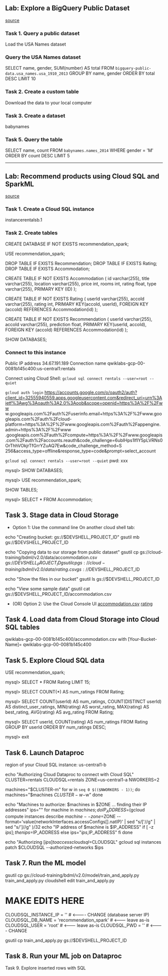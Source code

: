 
## Lab: Explore a BigQuery Public Dataset
[source](https://googlecoursera.qwiklabs.com/focuses/11593489?parent=lti_session)

### Task 1. Query a public dataset
Load the USA Names dataset

### Query the USA Names dataset

  SELECT name, gender, SUM(number) AS total
  FROM `bigquery-public-data.usa_names.usa_1910_2013`
  GROUP BY name, gender
  ORDER BY total DESC
  LIMIT 10
 
 
### Task 2. Create a custom table
Download the data to your local computer


### Task 3. Create a dataset
babynames


### Task 5. Query the table

SELECT
 name, count
FROM
 `babynames.names_2014`
WHERE
 gender = 'M'
ORDER BY count DESC LIMIT 5

***


## Lab: Recommend products using Cloud SQL and SparkML
[source](https://googlecoursera.qwiklabs.com/focuses/11593594?parent=lti_session)

### Task 1. Create a Cloud SQL instance
instancerentalsb.1

### Task 2. Create tables

CREATE DATABASE IF NOT EXISTS recommendation_spark;

USE recommendation_spark;

DROP TABLE IF EXISTS Recommendation;
DROP TABLE IF EXISTS Rating;
DROP TABLE IF EXISTS Accommodation;

CREATE TABLE IF NOT EXISTS Accommodation
(
  id varchar(255),
  title varchar(255),
  location varchar(255),
  price int,
  rooms int,
  rating float,
  type varchar(255),
  PRIMARY KEY (ID)
);

CREATE TABLE  IF NOT EXISTS Rating
(
  userId varchar(255),
  accoId varchar(255),
  rating int,
  PRIMARY KEY(accoId, userId),
  FOREIGN KEY (accoId)
    REFERENCES Accommodation(id)
);

CREATE TABLE  IF NOT EXISTS Recommendation
(
  userId varchar(255),
  accoId varchar(255),
  prediction float,
  PRIMARY KEY(userId, accoId),
  FOREIGN KEY (accoId)
    REFERENCES Accommodation(id)
);

SHOW DATABASES;


### Connect to this instance
Public IP address
34.67.191.189
Connection name
qwiklabs-gcp-00-0081b145c400:us-central1:rentals

Connect using Cloud Shell:
`gcloud sql connect rentals --user=root --quiet`


`gcloud auth login`
https://accounts.google.com/o/oauth2/auth?client_id=32555940559.apps.googleusercontent.com&redirect_uri=urn%3Aietf%3Awg%3Aoauth%3A2.0%3Aoob&scope=openid+https%3A%2F%2Fww
w.googleapis.com%2Fauth%2Fuserinfo.email+https%3A%2F%2Fwww.googleapis.com%2Fauth%2Fcloud-platform+https%3A%2F%2Fwww.googleapis.com%2Fauth%2Fappengine.admin+https%3A%2F%2Fwww
.googleapis.com%2Fauth%2Fcompute+https%3A%2F%2Fwww.googleapis.com%2Fauth%2Faccounts.reauth&code_challenge=6ubIHps1lfIY5pLVRNs0OrThhVOkjrTfGrrYZuAQ7Ew&code_challenge_method=S
256&access_type=offline&response_type=code&prompt=select_account

`gcloud sql connect rentals --user=root --quiet`
pwd: xxx

mysql> SHOW DATABASES;

mysql> USE recommendation_spark;

SHOW TABLES;

mysql> SELECT * FROM Accommodation;


## Task 3. Stage data in Cloud Storage
* Option 1: Use the command line
On another cloud shell tab:

echo "Creating bucket: gs://$DEVSHELL_PROJECT_ID"
gsutil mb gs://$DEVSHELL_PROJECT_ID

echo "Copying data to our storage from public dataset"
gsutil cp gs://cloud-training/bdml/v2.0/data/accommodation.csv gs://$DEVSHELL_PROJECT_ID
gsutil cp gs://cloud-training/bdml/v2.0/data/rating.csv gs://$DEVSHELL_PROJECT_ID

echo "Show the files in our bucket"
gsutil ls gs://$DEVSHELL_PROJECT_ID

echo "View some sample data"
gsutil cat gs://$DEVSHELL_PROJECT_ID/accommodation.csv


* (OR) Option 2: Use the Cloud Console UI
[accommodation.csv](https://storage.googleapis.com/cloud-training/bdml/v2.0/data/accommodation.csv)
[rating](https://storage.googleapis.com/cloud-training/bdml/v2.0/data/rating.csv)


## Task 4. Load data from Cloud Storage into Cloud SQL tables

qwiklabs-gcp-00-0081b145c400/accommodation.csv
with [Your-Bucket-Name]= qwiklabs-gcp-00-0081b145c400


## Task 5. Explore Cloud SQL data

USE recommendation_spark;

mysql> SELECT * FROM Rating
LIMIT 15;

mysql> SELECT COUNT(*) AS num_ratings
FROM Rating;


mysql> SELECT
    COUNT(userId) AS num_ratings,
    COUNT(DISTINCT userId) AS distinct_user_ratings,
    MIN(rating) AS worst_rating,
    MAX(rating) AS best_rating,
    AVG(rating) AS avg_rating
FROM Rating;

mysql> SELECT
    userId,
    COUNT(rating) AS num_ratings
FROM Rating
GROUP BY userId
ORDER BY num_ratings DESC;

mysql> exit


## Task 6. Launch Dataproc

region of your Cloud SQL instance: us-central1-b



echo "Authorizing Cloud Dataproc to connect with Cloud SQL"
CLUSTER=rentals
CLOUDSQL=rentals
ZONE=us-central1-a
NWORKERS=2

machines="$CLUSTER-m"
for w in `seq 0 $(($NWORKERS - 1))`; do
   machines="$machines $CLUSTER-w-$w"
done

echo "Machines to authorize: $machines in $ZONE ... finding their IP addresses"
ips=""
for machine in $machines; do
    IP_ADDRESS=$(gcloud compute instances describe $machine --zone=$ZONE --format='value(networkInterfaces.accessConfigs[].natIP)' | sed "s/\['//g" | sed "s/'\]//g" )/32
    echo "IP address of $machine is $IP_ADDRESS"
    if [ -z  $ips ]; then
       ips=$IP_ADDRESS
    else
       ips="$ips,$IP_ADDRESS"
    fi
done

echo "Authorizing [$ips] to access cloudsql=$CLOUDSQL"
gcloud sql instances patch $CLOUDSQL --authorized-networks $ips


## Task 7. Run the ML model

gsutil cp gs://cloud-training/bdml/v2.0/model/train_and_apply.py train_and_apply.py
cloudshell edit train_and_apply.py


# MAKE EDITS HERE
CLOUDSQL_INSTANCE_IP = '<paste-your-cloud-sql-ip-here>'   # <---- CHANGE (database server IP)
CLOUDSQL_DB_NAME = 'recommendation_spark' # <--- leave as-is
CLOUDSQL_USER = 'root'  # <--- leave as-is
CLOUDSQL_PWD  = '<type-your-cloud-sql-password-here>'  # <---- CHANGE


gsutil cp train_and_apply.py gs://$DEVSHELL_PROJECT_ID


## Task 8. Run your ML job on Dataproc

Task 9. Explore inserted rows with SQL

